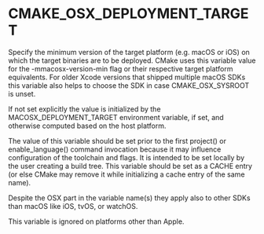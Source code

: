   

# CMAKE_OSX_DEPLOYMENT_TARGET  
Specify the minimum version of the target platform (e.g. macOS or iOS)
on which the target binaries are to be deployed.  CMake uses this
variable value for the -mmacosx-version-min flag or their respective
target platform equivalents.  For older Xcode versions that shipped
multiple macOS SDKs this variable also helps to choose the SDK in case
CMAKE_OSX_SYSROOT is unset.  

If not set explicitly the value is initialized by the
MACOSX_DEPLOYMENT_TARGET environment variable, if set,
and otherwise computed based on the host platform.  

The value of this variable should be set prior to the first
project() or enable_language() command invocation
because it may influence configuration of the toolchain and flags.
It is intended to be set locally by the user creating a build tree.
This variable should be set as a CACHE entry (or else CMake may
remove it while initializing a cache entry of the same name).  

Despite the OSX part in the variable name(s) they apply also to
other SDKs than macOS like iOS, tvOS, or watchOS.  

This variable is ignored on platforms other than Apple.  

